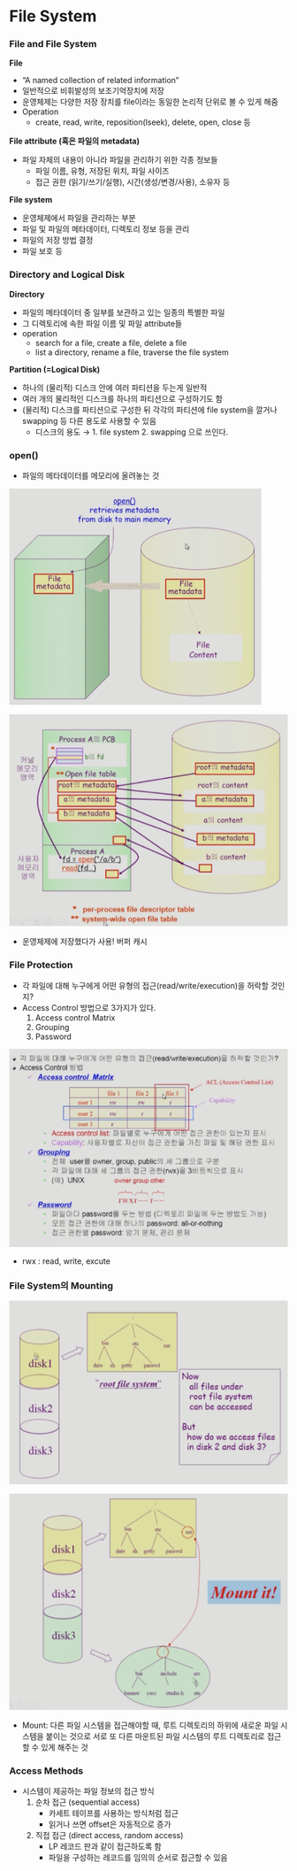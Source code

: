 # File System

### File and File System

**File**

- “A named collection of related information”
- 일반적으로 비휘발성의 보조기억장치에 저장
- 운영체제는 다양한 저장 장치를 file이라는 동일한 논리적 단위로 볼 수 있게 해줌
- Operation
    - create, read, write, reposition(lseek), delete, open, close 등

**File attribute (혹은 파일의 metadata)**

- 파일 자체의 내용이 아니라 파일을 관리하기 위한 각종 정보들
    - 파일 이름, 유형, 저장된 위치, 파일 사이즈
    - 접근 권한 (읽기/쓰기/실행), 시간(생성/변경/사용), 소유자 등

**File system**

- 운영체제에서 파일을 관리하는 부분
- 파일 및 파일의 메타데이터, 디렉토리 정보 등을 관리
- 파일의 저장 방법 결정
- 파일 보호 등

### Directory and Logical Disk

**Directory**

- 파일의 메타데이터 중 일부를 보관하고 있는 일종의 특별한 파일
- 그 디렉토리에 속한 파일 이름 및 파일 attribute들
- operation
    - search for a file, create a file, delete a file
    - list a directory, rename a file, traverse the file system

**Partition (=Logical Disk)**

- 하나의 (물리적) 디스크 안에 여러 파티션을 두는게 일반적
- 여러 개의 물리적인 디스크를 하나의 파티션으로 구성하기도 함
- (물리적) 디스크를 파티션으로 구성한 뒤 각각의 파티션에 file system을 깔거나 swapping 등 다른 용도로 사용할 수 있음
    - 디스크의 용도 → 1. file system 2. swapping 으로 쓰인다.

### open()

- 파일의 메타데이터를 메모리에 올려놓는 것

![](https://github.com/Growth-Collectors/OS-study/blob/main/images/File%20System/Untitled.png?raw=true)

![](https://github.com/Growth-Collectors/OS-study/blob/main/images/File%20System/Untitled%201.png?raw=true)

- 운영체제에 저장했다가 사용! 버퍼 캐시

### File Protection
- 각 파일에 대해 누구에게 어떤 유형의 접근(read/write/execution)을 허락할 것인지?
- Access Control 방법으로 3가지가 있다.
    1. Access control Matrix
    2. Grouping
    3. Password

![](https://github.com/Growth-Collectors/OS-study/blob/main/images/File%20System/Untitled%202.png?raw=true)

- rwx : read, write, excute

### File System의 Mounting

![](https://github.com/Growth-Collectors/OS-study/blob/main/images/File%20System/Untitled%203.png?raw=true)

![](https://github.com/Growth-Collectors/OS-study/blob/main/images/File%20System/Untitled%204.png?raw=true)

- Mount: 다른 파일 시스템을 접근해야할 때, 루트 디렉토리의 하위에 새로운 파일 시스템을 붙이는 것으로 서로 또 다른 마운트된 파일 시스템의 루트 디렉토리로 접근할 수 있게 해주는 것

### Access Methods
- 시스템이 제공하는 파일 정보의 접근 방식
    1. 순차 접근 (sequential access)
        - 카세트 테이프를 사용하는 방식처럼 접근
        - 읽거나 쓰면 offset은 자동적으로 증가
    2. 직접 접근 (direct access, random access)
        - LP 레코드 판과 같이 접근하도록 함
        - 파일을 구성하는 레코드를 임의의 순서로 접근할 수 있음


